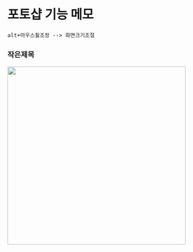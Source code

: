# 포토샵 기능 메모

```
alt+마우스휠조정 --> 화면크기조절
```

### 작은제목

<img src="https://hani10004.github.io/img/Untitled-3.jpg" width="400">
